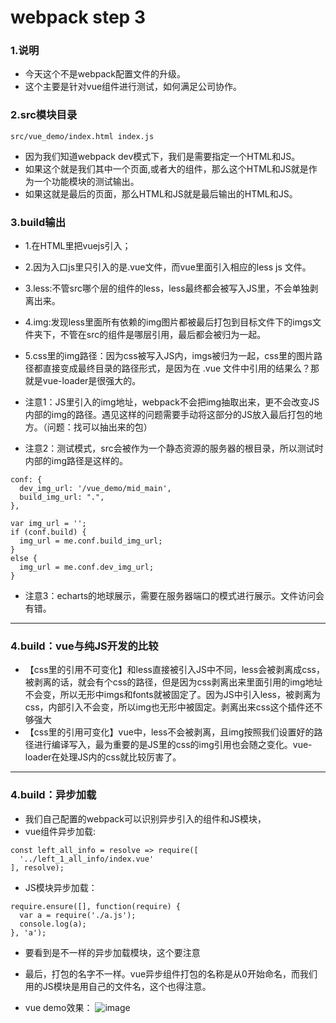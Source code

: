 # webpack step 3

### 1.说明

* 今天这个不是webpack配置文件的升级。
* 这个主要是针对vue组件进行测试，如何满足公司协作。

### 2.src模块目录

```
src/vue_demo/index.html index.js  
```
* 因为我们知道webpack dev模式下，我们是需要指定一个HTML和JS。
* 如果这个就是我们其中一个页面,或者大的组件，那么这个HTML和JS就是作为一个功能模块的测试输出。
* 如果这就是最后的页面，那么HTML和JS就是最后输出的HTML和JS。

### 3.build输出

* 1.在HTML里把vuejs引入；
* 2.因为入口js里只引入的是.vue文件，而vue里面引入相应的less js 文件。
* 3.less:不管src哪个层的组件的less，less最终都会被写入JS里，不会单独剥离出来。
* 4.img:发现less里面所有依赖的img图片都被最后打包到目标文件下的imgs文件夹下，不管在src的组件是哪层引用，最后都会被归为一起。
* 5.css里的img路径：因为css被写入JS内，imgs被归为一起，css里的图片路径都直接变成最终目录的路径形式，是因为在 .vue 文件中引用的结果么？那就是vue-loader是很强大的。

* 注意1：JS里引入的img地址，webpack不会把img抽取出来，更不会改变JS内部的img的路径。遇见这样的问题需要手动将这部分的JS放入最后打包的地方。（问题：找可以抽出来的包）
* 注意2：测试模式，src会被作为一个静态资源的服务器的根目录，所以测试时内部的img路径是这样的。
```
conf: {
  dev_img_url: '/vue_demo/mid_main',
  build_img_url: ".",
},

var img_url = '';
if (conf.build) {
  img_url = me.conf.build_img_url;
}
else {
  img_url = me.conf.dev_img_url;
}

```
* 注意3：echarts的地球展示，需要在服务器端口的模式进行展示。文件访问会有错。

---------------------

### 4.build：vue与纯JS开发的比较

* 【css里的引用不可变化】和less直接被引入JS中不同，less会被剥离成css，被剥离的话，就会有个css的路径，但是因为css剥离出来里面引用的img地址不会变，所以无形中imgs和fonts就被固定了。因为JS中引入less，被剥离为css，内部引入不会变，所以img也无形中被固定。剥离出来css这个插件还不够强大
* 【css里的引用可变化】vue中，less不会被剥离，且img按照我们设置好的路径进行编译写入，最为重要的是JS里的css的img引用也会随之变化。vue-loader在处理JS内的css就比较厉害了。
 
---------------------

### 4.build：异步加载

* 我们自己配置的webpack可以识别异步引入的组件和JS模块，
* vue组件异步加载:

```
const left_all_info = resolve => require([
  '../left_1_all_info/index.vue'
], resolve);
```

* JS模块异步加载：

```
require.ensure([], function(require) {
  var a = require('./a.js');
  console.log(a);
}, 'a');
```

* 要看到是不一样的异步加载模块，这个要注意
* 最后，打包的名字不一样。vue异步组件打包的名称是从0开始命名，而我们用的JS模块是用自己的文件名，这个也得注意。

* vue demo效果：
![image](https://github.com/zc3hd/demo_webpack_again/blob/master/webpack_demo_003/imgs/c2.gif)





